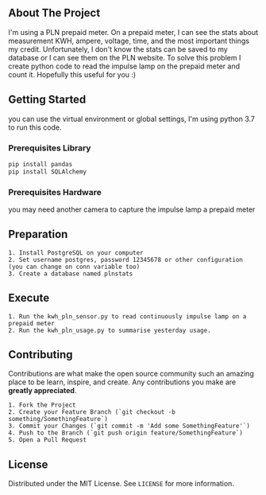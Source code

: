 ## About The Project

I'm using a PLN prepaid meter. On a prepaid meter, I can see the stats about measurement KWH, ampere, voltage, time, and the most important things my credit. Unfortunately, I don't know the stats can be saved to my database or I can see them on the PLN website. To solve this problem I create python code to read the impulse lamp on the prepaid meter and count it. Hopefully this useful for you :)

## Getting Started

you can use the virtual environment or global settings, I'm using python 3.7 to run this code.

### Prerequisites Library

```sh
pip install pandas
pip install SQLAlchemy
```

### Prerequisites Hardware

you may need another camera to capture the impulse lamp a prepaid meter

## Preparation

    1. Install PostgreSQL on your computer
    2. Set username postgres, password 12345678 or other configuration (you can change on conn variable too)
    3. Create a database named plnstats

## Execute

    1. Run the kwh_pln_sensor.py to read continuously impulse lamp on a prepaid meter
    2. Run the kwh_pln_usage.py to summarise yesterday usage.

<!-- CONTRIBUTING -->
## Contributing

Contributions are what make the open source community such an amazing place to be learn, inspire, and create. Any contributions you make are **greatly appreciated**.

    1. Fork the Project
    2. Create your Feature Branch (`git checkout -b something/SomethingFeature`)
    3. Commit your Changes (`git commit -m 'Add some SomethingFeature'`)
    4. Push to the Branch (`git push origin feature/SomethingFeature`)
    5. Open a Pull Request



<!-- LICENSE -->
## License

Distributed under the MIT License. See `LICENSE` for more information.


